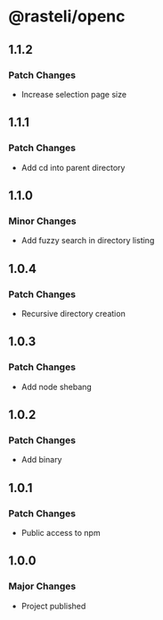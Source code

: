 # @rasteli/openc

## 1.1.2

### Patch Changes

- Increase selection page size

## 1.1.1

### Patch Changes

- Add cd into parent directory

## 1.1.0

### Minor Changes

- Add fuzzy search in directory listing

## 1.0.4

### Patch Changes

- Recursive directory creation

## 1.0.3

### Patch Changes

- Add node shebang

## 1.0.2

### Patch Changes

- Add binary

## 1.0.1

### Patch Changes

- Public access to npm

## 1.0.0

### Major Changes

- Project published
